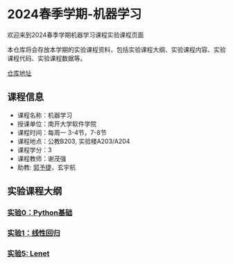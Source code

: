 # 2024春季学期-机器学习

欢迎来到2024春季学期机器学习课程实验课程页面

本仓库将会存放本学期的实验课程资料，包括实验课程大纲、实验课程内容、实验课程代码、实验课程数据等。

[仓库地址]()

## 课程信息

- 课程名称：机器学习
- 授课单位：南开大学软件学院
- 课程时间：每周一 3-4节，7-8节
- 课程地点：公教B203, 实验楼A203/A204
- 课程学分：3
- 课程教师：谢茂强
- 助教: [郭予捷](https://github.com/Yujie-G)，玄宇航

## 实验课程大纲

### [实验0：Python基础](./Lab0-Python/)
### [实验1：线性回归](./Lab1-LinearRegression/)
###
### [实验5: Lenet](./Lab5-Lenet/)
